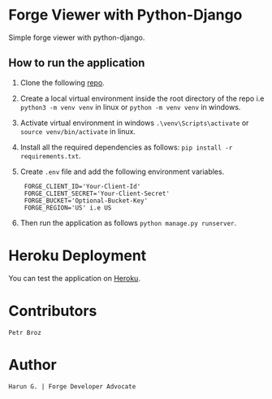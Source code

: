 # Forge Viewer with Python-Django

Simple forge viewer with python-django.

## How to run the application

1. Clone the following [repo](https://github.com/Arrotech/forge-Viewer-Python-Sample.git).
2. Create a local virtual environment inside the root directory of the repo i.e `python3 -m venv venv` in linux or `python -m venv venv` in windows.
3. Activate virtual environment in windows `.\venv\Scripts\activate` or `source venv/bin/activate` in linux.
4. Install all the required dependencies as follows: `pip install -r requirements.txt`.
5. Create `.env` file and add the following environment variables.


        FORGE_CLIENT_ID='Your-Client-Id'
        FORGE_CLIENT_SECRET='Your-Client-Secret'
        FORGE_BUCKET='Optional-Bucket-Key'
        FORGE_REGION='US' i.e US
6. Then run the application as follows `python manage.py runserver`.

# Heroku Deployment

You can test the application on [Heroku]().

# Contributors

    Petr Broz

# Author

    Harun G. | Forge Developer Advocate
